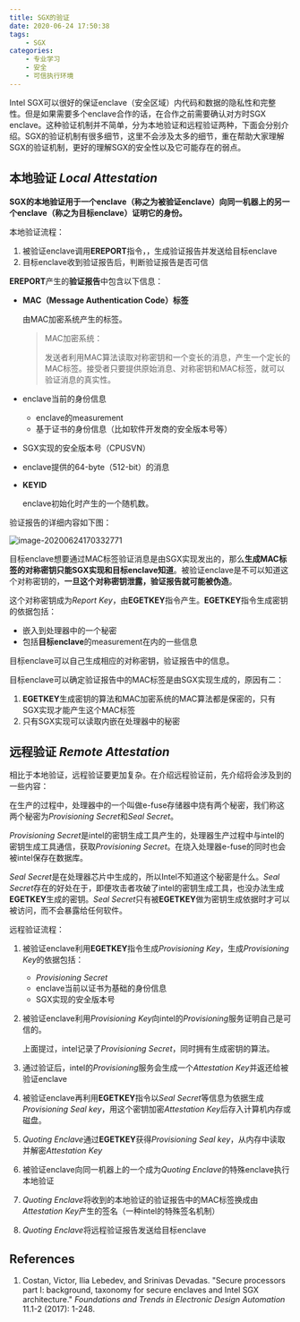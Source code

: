 ```yaml
---
title: SGX的验证
date: 2020-06-24 17:50:38
tags:
    - SGX
categories:
    - 专业学习
    - 安全
    - 可信执行环境
---
```

Intel SGX可以很好的保证enclave（安全区域）内代码和数据的隐私性和完整性。但是如果需要多个enclave合作的话，在合作之前需要确认对方时SGX enclave。这种验证机制并不简单，分为本地验证和远程验证两种，下面会分别介绍。SGX的验证机制有很多细节，这里不会涉及太多的细节，重在帮助大家理解SGX的验证机制，更好的理解SGX的安全性以及它可能存在的弱点。

<!--more-->

## 本地验证 *Local Attestation*

**SGX的本地验证用于一个enclave（称之为被验证enclave）向同一机器上的另一个enclave（称之为目标enclave）证明它的身份。**

本地验证流程：

1. 被验证enclave调用**EREPORT**指令，，生成验证报告并发送给目标enclave
2. 目标enclave收到验证报告后，判断验证报告是否可信

**EREPORT**产生的**验证报告**中包含以下信息：

- **MAC（Message Authentication Code）标签**

  由MAC加密系统产生的标签。

  > MAC加密系统：
  >
  > 发送者利用MAC算法读取对称密钥和一个变长的消息，产生一个定长的MAC标签。接受者只要提供原始消息、对称密钥和MAC标签，就可以验证消息的真实性。

- enclave当前的身份信息

  - enclave的measurement
  - 基于证书的身份信息（比如软件开发商的安全版本号等）

- SGX实现的安全版本号（CPUSVN）

- enclave提供的64-byte（512-bit）的消息

- **KEYID**

  enclave初始化时产生的一个随机数。

验证报告的详细内容如下图：

![image-20200624170332771](https://tva1.sinaimg.cn/large/007S8ZIlly1gg3hm2b6arj30ic10kgof.jpg)

目标enclave想要通过MAC标签验证消息是由SGX实现发出的，那么**生成MAC标签的对称密钥只能SGX实现和目标enclave知道**。被验证enclave是不可以知道这个对称密钥的，**一旦这个对称密钥泄露，验证报告就可能被伪造**。

这个对称密钥成为*Report Key*，由**EGETKEY**指令产生。**EGETKEY**指令生成密钥的依据包括：

- 嵌入到处理器中的一个秘密
- 包括**目标enclave**的measurement在内的一些信息

目标enclave可以自己生成相应的对称密钥，验证报告中的信息。

目标enclave可以确定验证报告中的MAC标签是由SGX实现生成的，原因有二：

1. **EGETKEY**生成密钥的算法和MAC加密系统的MAC算法都是保密的，只有SGX实现才能产生这个MAC标签
2. 只有SGX实现可以读取内嵌在处理器中的秘密

## 远程验证 *Remote Attestation*

相比于本地验证，远程验证要更加复杂。在介绍远程验证前，先介绍将会涉及到的一些内容：

在生产的过程中，处理器中的一个叫做e-fuse存储器中烧有两个秘密，我们称这两个秘密为*Provisioning Secret*和*Seal Secret*。

*Provisioning Secret*是intel的密钥生成工具产生的，处理器生产过程中与intel的密钥生成工具通信，获取*Provisioning Secret*。在烧入处理器e-fuse的同时也会被intel保存在数据库。

*Seal Secret*是在处理器芯片中生成的，所以Intel不知道这个秘密是什么。*Seal Secret*存在的好处在于，即便攻击者攻破了intel的密钥生成工具，也没办法生成**EGETKEY**生成的密钥。*Seal Secret*只有被**EGETKEY**做为密钥生成依据时才可以被访问，而不会暴露给任何软件。

远程验证流程：

1. 被验证enclave利用**EGETKEY**指令生成*Provisioning Key*，生成*Provisioning Key*的依据包括：

   * *Provisioning Secret*
   * enclave当前以证书为基础的身份信息
   * SGX实现的安全版本号

2. 被验证enclave利用*Provisioning Key*向intel的*Provisioning*服务证明自己是可信的。

   上面提过，intel记录了*Provisioning Secret*，同时拥有生成密钥的算法。

3. 通过验证后，intel的*Provisioning*服务会生成一个*Attestation Key*并返还给被验证enclave

4. 被验证enclave再利用**EGETKEY**指令以*Seal Secret*等信息为依据生成*Provisioning Seal key*，用这个密钥加密*Attestation Key*后存入计算机内存或磁盘。

5. *Quoting Enclave*通过**EGETKEY**获得*Provisioning Seal key*，从内存中读取并解密*Attestation Key*

6. 被验证enclave向同一机器上的一个成为*Quoting Enclave*的特殊enclave执行本地验证

7. *Quoting Enclave*将收到的本地验证的验证报告中的MAC标签换成由*Attestation Key*产生的签名（一种intel的特殊签名机制）

8. *Quoting Enclave*将远程验证报告发送给目标enclave



## References

1. Costan, Victor, Ilia Lebedev, and Srinivas Devadas. "Secure processors part I: background, taxonomy for secure enclaves and Intel SGX architecture." *Foundations and Trends in Electronic Design Automation* 11.1-2 (2017): 1-248.
